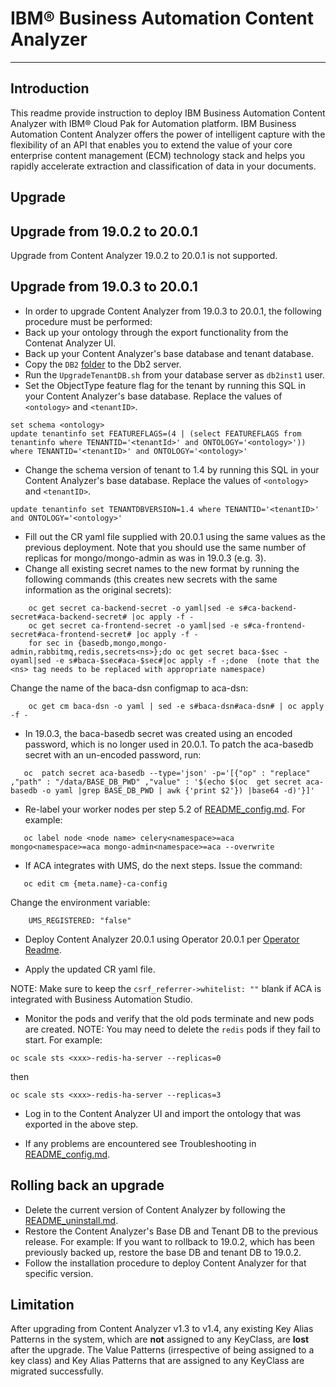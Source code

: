 # IBM® Business Automation Content Analyzer
-----------


## Introduction

This readme provide instruction to deploy IBM Business Automation Content Analyzer with IBM® Cloud Pak for Automation platform. IBM Business Automation Content Analyzer offers the power of intelligent capture with the flexibility of an API that enables you to extend the value of your core enterprise content management (ECM) technology stack and helps you rapidly accelerate extraction and classification of data in your documents. 


Upgrade
-----------
## Upgrade from 19.0.2 to 20.0.1
Upgrade from Content Analyzer 19.0.2 to 20.0.1 is not supported.

## Upgrade from 19.0.3 to 20.0.1

- In order to upgrade Content Analyzer from 19.0.3 to 20.0.1, the following procedure must be performed:
- Back up your ontology through the export functionality from the Contenat Analyzer UI.
- Back up your Content Analyzer's base database and tenant database.
- Copy the `DB2` [folder](https://github.com/icp4a/cert-kubernetes/tree/master/ACA/configuration-ha) to the Db2 server.
- Run the `UpgradeTenantDB.sh` from your database server as `db2inst1` user.
- Set the ObjectType feature flag for the tenant by running this SQL in your Content Analyzer's base database. Replace the values of `<ontology>` and `<tenantID>`.
```
set schema <ontology>
update tenantinfo set FEATUREFLAGS=(4 | (select FEATUREFLAGS from tenantinfo where TENANTID='<tenantId>' and ONTOLOGY='<ontology>')) where TENANTID='<tenantID>' and ONTOLOGY='<ontology>'
```
- Change the schema version of tenant to 1.4 by running this SQL in your Content Analyzer's base database. Replace the values of `<ontology>` and `<tenantID>`.
```
update tenantinfo set TENANTDBVERSION=1.4 where TENANTID='<tenantID>' and ONTOLOGY='<ontology>'
```
- Fill out the CR yaml file supplied with 20.0.1 using the same values as the previous deployment. Note that you should use the same number of replicas for mongo/mongo-admin as was in 19.0.3 (e.g. 3).
- Change all existing secret names to the new format by running the following commands (this creates new secrets with the same information as the original secrets):
```       
    oc get secret ca-backend-secret -o yaml|sed -e s#ca-backend-secret#aca-backend-secret# |oc apply -f -
    oc get secret ca-frontend-secret -o yaml|sed -e s#ca-frontend-secret#aca-frontend-secret# |oc apply -f -
    for sec in {basedb,mongo,mongo-admin,rabbitmq,redis,secrets<ns>};do oc get secret baca-$sec -oyaml|sed -e s#baca-$sec#aca-$sec#|oc apply -f -;done  (note that the <ns> tag needs to be replaced with appropriate namespace)
```
Change the name of the baca-dsn configmap to aca-dsn: 
```
    oc get cm baca-dsn -o yaml | sed -e s#baca-dsn#aca-dsn# | oc apply -f -
```   
- In 19.0.3, the baca-basedb secret was created using an encoded password, which is no longer used in 20.0.1. To 
patch the aca-basedb secret with an un-encoded password, run:
 ```
    oc  patch secret aca-basedb --type='json' -p='[{"op" : "replace" ,"path" : "/data/BASE_DB_PWD" ,"value" : '$(echo $(oc  get secret aca-basedb -o yaml |grep BASE_DB_PWD | awk {'print $2'}) |base64 -d)'}]'
```
 - Re-label your worker nodes per step 5.2 of [README_config.md](README_config.md). For example:
 ```
    oc label node <node name> celery<namespace>=aca mongo<namespace>=aca mongo-admin<namespace>=aca --overwrite
```   
- If ACA integrates with UMS, do the next steps.
  Issue the command:
 ```
    oc edit cm {meta.name}-ca-config
 ```
 Change the environment variable:
```
    UMS_REGISTERED: "false"
```


- Deploy Content Analyzer 20.0.1 using Operator 20.0.1 per [Operator Readme](https://github.com/icp4a/cert-kubernetes/blob/master/README.md).

- Apply the updated CR yaml file.

NOTE:  Make sure to keep the `csrf_referrer->whitelist: ""` blank if ACA is integrated with Business Automation Studio.

- Monitor the pods and verify that the old pods terminate and new pods are created.
NOTE:  You may need to delete the `redis` pods if they fail to start.  For example:
```
oc scale sts <xxx>-redis-ha-server --replicas=0 
```

then 

```
oc scale sts <xxx>-redis-ha-server --replicas=3

```
    
- Log in to the Content Analyzer UI and import the ontology that was exported in the above step.

- If any problems are encountered see Troubleshooting in [README_config.md](README_config.md).

## Rolling back an upgrade
- Delete the current version of Content Analyzer by following the [README_uninstall.md](README_uninstall.md).
- Restore the Content Analyzer's Base DB and Tenant DB to the previous release. For example: If you want to rollback to 19.0.2, which has been previously backed up, restore the base DB and tenant DB to 19.0.2.
- Follow the installation procedure to deploy Content Analyzer for that specific version.

## Limitation
After upgrading from Content Analyzer v1.3 to v1.4, any existing Key Alias Patterns in the system, which are **not** assigned to any KeyClass, are **lost** after the upgrade. The Value Patterns (irrespective of being assigned to a key class) and Key Alias Patterns that are assigned to any KeyClass are migrated successfully. 
